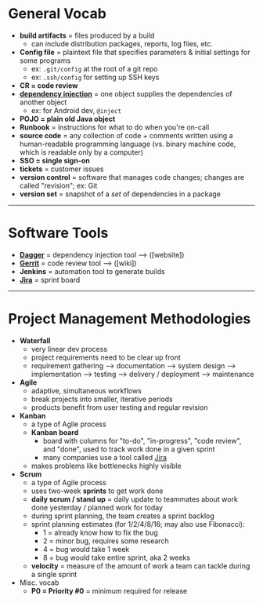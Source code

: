 # General Vocab

- __build artifacts__ = files produced by a build
  - can include distribution packages, reports, log files, etc.
- __Config file__ = plaintext file that specifies parameters & initial settings for some programs
  - ex: `.git/config` at the root of a git repo
  - ex: `.ssh/config` for setting up SSH keys
- __CR = code review__
- [__dependency injection__](https://en.wikipedia.org/wiki/Dependency_injection) = one object supplies the dependencies of another object
  - ex: for Android dev, `@inject`
- __POJO = plain old Java object__
- __Runbook__ = instructions for what to do when you're on-call
- __source code__ = any collection of code + comments written using a human-readable programming language (vs. binary machine code, which is readable only by a computer)
- __SSO = single sign-on__
- __tickets__ = customer issues
- __version control__ = software that manages code changes; changes are called "revision"; ex: Git
- __version set__ = snapshot of a _set_ of dependencies in a package

-----

# Software Tools

- [__Dagger__](https://google.github.io/dagger/) = dependency injection tool ⟶ ([website])
- [__Gerrit__](https://en.wikipedia.org/wiki/Gerrit_%28software%29) = code review tool ⟶ ([wiki])
- __Jenkins__ = automation tool to generate builds
- [__Jira__](https://en.wikipedia.org/wiki/Jira_%28software%29) = sprint board

-----

# Project Management Methodologies

- __Waterfall__
  - very linear dev process
  - project requirements need to be clear up front
  - requirement gathering ⟶ documentation ⟶ system design ⟶ implementation ⟶ testing ⟶ delivery / deployment ⟶ maintenance 
- __Agile__
  - adaptive, simultaneous workflows
  - break projects into smaller, iterative periods
  - products benefit from user testing and regular revision
- __Kanban__
  - a type of Agile process
  - __Kanban board__
      - board with columns for "to-do", "in-progress", "code review", and "done", used to track work done in a given sprint
      - many companies use a tool called [Jira](https://en.wikipedia.org/wiki/Jira_%28software%29)
  - makes problems like bottlenecks highly visible
- __Scrum__
  - a type of Agile process
  - uses two-week __sprints__ to get work done
  - __daily scrum / stand up__ = daily update to teammates about work done yesterday / planned work for today
  - during sprint planning, the team creates a sprint backlog
  - sprint planning estimates (for 1/2/4/8/16; may also use Fibonacci):
    - 1 = already know how to fix the bug
    - 2 = minor bug, requires some research
    - 4 = bug would take 1 week
    - 8 = bug would take entire sprint, aka 2 weeks
  - __velocity__ = measure of the amount of work a team can tackle during a single sprint
- Misc. vocab
  - __P0 = Priority #0__ = minimum required for release